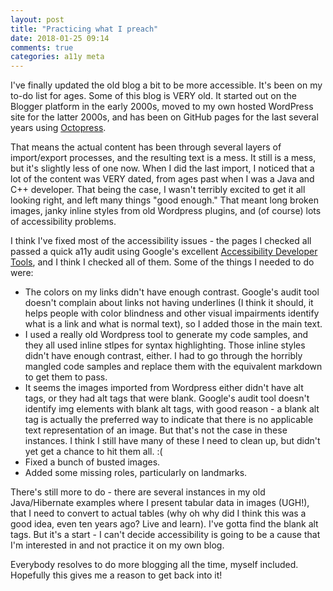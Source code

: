 ```yaml
---
layout: post
title: "Practicing what I preach"
date: 2018-01-25 09:14
comments: true
categories: a11y meta
---
```

I've finally updated the old blog a bit to be more accessible. It's
been on my to-do list for ages. Some of this blog is VERY old. It
started out on the Blogger platform in the early 2000s, moved to
my own hosted WordPress site for the latter 2000s, and has been on
GitHub pages for the last several years using
[Octopress](http://www.octopress.org).

That means the actual content has been through several layers of
import/export processes, and the resulting text is a mess. It
still is a mess, but it's slightly less of one now. When I did
the last import, I noticed that a lot of the content was VERY
dated, from ages past when I was a Java and C++ developer. That
being the case, I wasn't terribly excited to get it all looking
right, and left many things "good enough." That meant long broken
images, janky inline styles from old Wordpress plugins, and (of
course) lots of accessibility problems.

I think I've fixed most of the accessibility issues - the pages I
checked all passed a quick a11y audit using Google's excellent
[Accessibility Developer Tools](https://chrome.google.com/webstore/detail/accessibility-developer-t/fpkknkljclfencbdbgkenhalefipecmb?hl=en), and I think I checked all of
them. Some of the things I needed to do were:

* The colors on my links didn't have enough contrast. Google's
audit tool doesn't complain about links not having underlines
(I think it should, it helps people with color blindness and other
visual impairments identify what is a link and what is normal
text), so I added those in the main text.
* I used a really old Wordpress tool to generate my code samples,
and they all used inline stlpes for syntax highlighting. Those
inline styles didn't have enough contrast, either. I had to go
through the horribly mangled code samples and replace them with
the equivalent markdown to get them to pass.
* It seems the images imported from Wordpress either didn't have
alt tags, or they had alt tags that were blank. Google's audit
tool doesn't identify img elements with blank alt tags, with good
reason - a blank alt tag is actually the preferred way to indicate
that there is no applicable text representation of an image. But
that's not the case in these instances. I think I still have many
of these I need to clean up, but didn't yet get a chance to hit
them all. :(
* Fixed a bunch of busted images.
* Added some missing roles, particularly on landmarks.

There's still more to do - there are several instances in my
old Java/Hibernate examples where I present tabular data in
images (UGH!), that I need to convert to actual tables (why
oh why did I think this was a good idea, even ten years ago?
Live and learn). I've gotta find the blank alt tags. But it's
a start - I can't decide accessibility is going to be a cause
that I'm interested in and not practice it on my own blog.

Everybody resolves to do more blogging all the time, myself
included. Hopefully this gives me a reason to get back
into it!

